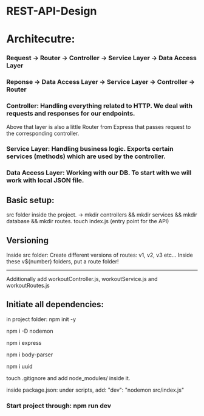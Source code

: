 # REST-API-Design

# Architecutre:

### Request -> Router -> Controller -> Service Layer -> Data Access Layer

### Reponse -> Data Access Layer -> Service Layer -> Controller -> Router

### Controller: Handling everything related to HTTP. We deal with requests and responses for our endpoints.

Above that layer is also a little Router from Express that passes request to the corresponding controller.

### Service Layer: Handling business logic. Exports certain services (methods) which are used by the controller.

### Data Access Layer: Working with our DB. To start with we will work with local JSON file.

## Basic setup:

src folder inside the project. ->
mkdir controllers && mkdir services && mkdir database && mkdir routes. touch index.js (entry point for the API)

## Versioning

Inside src folder:
Create different versions of routes:
v1, v2, v3 etc...
Inside these v${number} folders, put a route folder!

---

Additionally add workoutController.js, workoutService.js and workoutRoutes.js

## Initiate all dependencies:

in project folder:
npm init -y

npm i -D nodemon

npm i express

npm i body-parser

npm i uuid

touch .gitignore and add node_modules/ inside it.

inside package.json:
under scripts, add:
"dev": "nodemon src/index.js"

### Start project through: npm run dev
